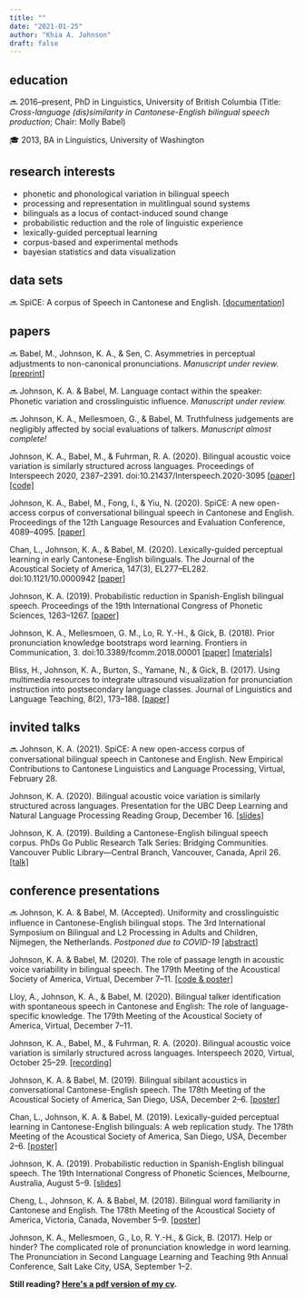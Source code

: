 ```yaml
---
title: ""
date: "2021-01-25"
author: "Khia A. Johnson"
draft: false
---
```


## education

🔜 2016–present, PhD in Linguistics, University of British Columbia (Title: *Cross-language (dis)similarity in Cantonese-English bilingual speech production*; Chair: Molly Babel)

🎓 2013, BA in Linguistics, University of Washington 


## research interests

- phonetic and phonological variation in bilingual speech
- processing and representation in mulitlingual sound systems
- bilinguals as a locus of contact-induced sound change 
- probabilistic reduction and the role of linguistic experience
- lexically-guided perceptual learning 
- corpus-based and experimental methods
- bayesian statistics and data visualization

## data sets

🔜 SpiCE: A corpus of Speech in Cantonese and English. [[documentation]](https://spice-corpus.readthedocs.io/) 

## papers

🔜 Babel, M., Johnson, K. A., & Sen, C. Asymmetries in perceptual adjustments to non-canonical pronunciations. *Manuscript under review.* [[preprint]](https://osf.io/vdpbr/)

🔜 Johnson, K. A. \& Babel, M. Language contact within the speaker: Phonetic variation and crosslinguistic influence. *Manuscript under review.* 

🔜 Johnson, K. A., Mellesmoen, G., & Babel, M. Truthfulness judgements are negligibly affected by social evaluations of talkers. *Manuscript almost complete!*

Johnson, K. A., Babel, M., & Fuhrman, R. A. (2020). Bilingual acoustic voice variation is similarly structured across languages. Proceedings of Interspeech 2020, 2387–2391. doi:10.21437/Interspeech.2020-3095 [[paper]](https://doi.org/10.21437/Interspeech.2020-3095) [[code]](https://osf.io/b6hpx/)

Johnson, K. A., Babel, M., Fong, I., & Yiu, N. (2020). SpiCE: A new open-access corpus of conversational bilingual speech in Cantonese and English. Proceedings of the 12th Language Resources and Evaluation Conference, 4089–4095. [[paper]](https://www.aclweb.org/anthology/2020.lrec-1.503)

Chan, L., Johnson, K. A., & Babel, M. (2020). Lexically-guided perceptual learning in early Cantonese-English bilinguals. The Journal of the Acoustical Society of America, 147(3), EL277–EL282. doi:10.1121/10.0000942 [[paper]](https://asa.scitation.org/doi/full/10.1121/10.0000942)

Johnson, K. A. (2019). Probabilistic reduction in Spanish-English bilingual speech. Proceedings of the 19th International Congress of Phonetic Sciences, 1263–1267. [[paper]](http://www.assta.org/proceedings/ICPhS2019/papers/ICPhS_1312.pdf)

Johnson, K. A., Mellesmoen, G. M., Lo, R. Y.-H., & Gick, B. (2018). Prior pronunciation knowledge bootstraps word learning. Frontiers in Communication, 3. doi:10.3389/fcomm.2018.00001 [[paper]](https://doi.org/10.3389/fcomm.2018.00001) [[materials]](https://osf.io/h2pgm/)

Bliss, H., Johnson, K. A., Burton, S., Yamane, N., & Gick, B. (2017). Using multimedia resources to integrate ultrasound visualization for pronunciation instruction into postsecondary language classes. Journal of Linguistics and Language Teaching, 8(2), 173–188. [[paper]](https://sites.google.com/site/linguisticsandlanguageteaching/home-1/volume-8-2017-issue-2/volume-8-2017-issue-2---article-bliss-et-al)

## invited talks

🔜 Johnson, K. A. (2021). SpiCE: A new open-access corpus of conversational bilingual speech in Cantonese and English. New Empirical Contributions to Cantonese Linguistics and Language Processing, Virtual, February 28.

Johnson, K. A. (2020). Bilingual acoustic voice variation is similarly structured across languages. Presentation for the UBC Deep Learning and Natural Language Processing Reading Group, December 16. [[slides]](https://github.com/UBC-NLP/dl-nlp-rg/blob/master/slides/20201216_voice-variability-for-ubc-dl-nlp-lab.pdf)

Johnson, K. A. (2019). Building a Cantonese-English bilingual speech corpus. PhDs Go Public Research Talk Series: Bridging Communities. Vancouver Public Library—Central Branch, Vancouver, Canada, April 26. [[talk]](https://youtu.be/lMAhAQfaOlE)

## conference presentations

🔜 Johnson, K. A. & Babel, M. (Accepted). Uniformity and crosslinguistic influence in Cantonese-English bilingual stops. The 3rd International Symposium on Bilingual and L2 Processing in Adults and Children, Nijmegen, the Netherlands. *Postponed due to COVID-19* [[abstract]](https://drive.google.com/file/d/1ni9ohb0GPHMcBG9kEE6Kl10y3sO62GJm/view)

Johnson, K. A. & Babel, M. (2020). The role of passage length in acoustic voice variability in bilingual speech. The 179th Meeting of the Acoustical Society of America, Virtual, December 7–11. [[code & poster]](https://osf.io/b6hpx/)

Lloy, A., Johnson, K. A., & Babel, M. (2020). Bilingual talker identification with spontaneous speech in Cantonese and English: The role of language-specific knowledge. The 179th Meeting of the Acoustical Society of America, Virtual, December 7–11.

Johnson, K. A., Babel, M., & Fuhrman, R. A. (2020). Bilingual acoustic voice variation is similarly structured across languages. Interspeech 2020, Virtual, October 25–29. [[recording]](https://youtu.be/vhRuEWEIRao)

Johnson, K. A. & Babel, M. (2019). Bilingual sibilant acoustics in conversational Cantonese-English speech. The 178th Meeting of the Acoustical Society of America, San Diego, USA, December 2–6. [[poster]](https://drive.google.com/file/d/1Xl0Ku06ycDuo1xDkV1Gm10bCObEMDO1B/view)

Chan, L., Johnson, K. A. & Babel, M. (2019). Lexically-guided perceptual learning in Cantonese-English bilinguals: A web replication study. The 178th Meeting of the Acoustical Society of America, San Diego, USA, December 2–6. [[poster]](https://drive.google.com/file/d/1RDC8uld6NlmDW_CVWkDet4wvwp2GeXtz/view)

Johnson, K. A. (2019). Probabilistic reduction in Spanish-English bilingual speech. The 19th International Congress of Phonetic Sciences, Melbourne, Australia, August 5–9. [[slides]](https://drive.google.com/file/d/1V69SKg24kMlh79RVGeWzFmoyO-dzYn3M/view)

Cheng, L., Johnson, K. A. & Babel, M. (2018). Bilingual word familiarity in Cantonese and English. The 178th Meeting of the Acoustical Society of America, Victoria, Canada, November 5–9. [[poster]](https://drive.google.com/file/d/1duy2tXt5T5Ei8XVYzpA0e5laelfASI-y/view)

Johnson, K. A., Mellesmoen, G., Lo, R. Y.-H., & Gick, B. (2017). Help or hinder? The complicated role of pronunciation knowledge in word learning. The Pronunciation in Second Language Learning and Teaching 9th Annual Conference, Salt Lake City, USA,
September 1–2.


**Still reading? [Here's a pdf version of my cv](https://drive.google.com/file/d/1K-ufr5DFoXTPny2jZjyCUaYXTF_BuNyB/view).**